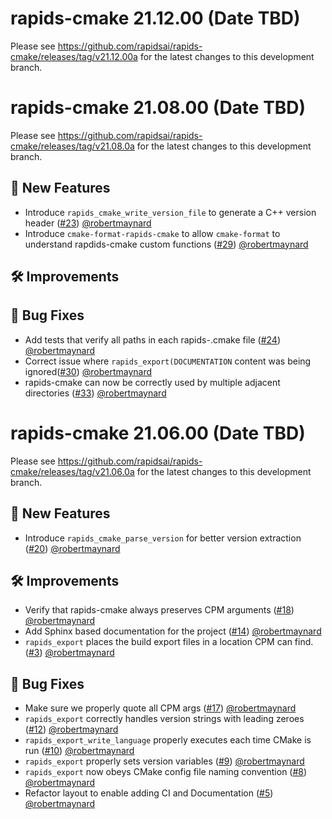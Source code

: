 # rapids-cmake 21.12.00 (Date TBD)

Please see https://github.com/rapidsai/rapids-cmake/releases/tag/v21.12.00a for the latest changes to this development branch.

# rapids-cmake 21.08.00 (Date TBD)

Please see https://github.com/rapidsai/rapids-cmake/releases/tag/v21.08.0a for the latest changes to this development branch.

## 🚀 New Features

- Introduce `rapids_cmake_write_version_file` to generate a C++ version header ([#23](https://github.com/rapidsai/rapids-cmake/pull/23)) [@robertmaynard](https://github.com/robertmaynard)
- Introduce `cmake-format-rapids-cmake` to allow `cmake-format` to understand rapdids-cmake custom functions ([#29](https://github.com/rapidsai/rapids-cmake/pull/29)) [@robertmaynard](https://github.com/robertmaynard)

## 🛠️ Improvements


## 🐛 Bug Fixes
- Add tests that verify all paths in each rapids-<component>.cmake file ([#24](https://github.com/rapidsai/rapids-cmake/pull/24))  [@robertmaynard](https://github.com/robertmaynard)
- Correct issue where `rapids_export(DOCUMENTATION` content was being ignored([#30](https://github.com/rapidsai/rapids-cmake/pull/30))  [@robertmaynard](https://github.com/robertmaynard)
- rapids-cmake can now be correctly used by multiple adjacent directories ([#33](https://github.com/rapidsai/rapids-cmake/pull/33))  [@robertmaynard](https://github.com/robertmaynard)


# rapids-cmake 21.06.00 (Date TBD)

Please see https://github.com/rapidsai/rapids-cmake/releases/tag/v21.06.0a for the latest changes to this development branch.

## 🚀 New Features

- Introduce `rapids_cmake_parse_version` for better version extraction ([#20](https://github.com/rapidsai/rapids-cmake/pull/20)) [@robertmaynard](https://github.com/robertmaynard)

## 🛠️ Improvements

- Verify that rapids-cmake always preserves CPM arguments ([#18](https://github.com/rapidsai/rapids-cmake/pull/18))  [@robertmaynard](https://github.com/robertmaynard)
- Add Sphinx based documentation for the project  ([#14](https://github.com/rapidsai/rapids-cmake/pull/14))  [@robertmaynard](https://github.com/robertmaynard)
- `rapids_export` places the build export files in a location CPM can find. ([#3](https://github.com/rapidsai/rapids-cmake/pull/3))  [@robertmaynard](https://github.com/robertmaynard)

## 🐛 Bug Fixes

- Make sure we properly quote all CPM args ([#17](https://github.com/rapidsai/rapids-cmake/pull/17))  [@robertmaynard](https://github.com/robertmaynard)
- `rapids_export` correctly handles version strings with leading zeroes  ([#12](https://github.com/rapidsai/rapids-cmake/pull/12))  [@robertmaynard](https://github.com/robertmaynard)
- `rapids_export_write_language` properly executes each time CMake is run ([#10](https://github.com/rapidsai/rapids-cmake/pull/10))  [@robertmaynard](https://github.com/robertmaynard)
- `rapids_export` properly sets version variables ([#9](https://github.com/rapidsai/rapids-cmake/pull/9))  [@robertmaynard](https://github.com/robertmaynard)
- `rapids_export` now obeys CMake config file naming convention ([#8](https://github.com/rapidsai/rapids-cmake/pull/8))  [@robertmaynard](https://github.com/robertmaynard)
- Refactor layout to enable adding CI and Documentation ([#5](https://github.com/rapidsai/rapids-cmake/pull/5))  [@robertmaynard](https://github.com/robertmaynard)
